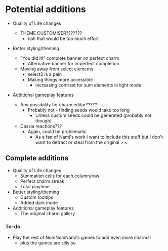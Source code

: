 # Potential additions

* Quality of Life changes
  * THEME CUSTOMISER???????
    * nah that would be too much effort

* Better styling/theming
  * "You did it!" complete banner on perfect charm
    * Alternative banner for imperfect completion
  * Moving away from select elements
    * select2 is a pain
    * Making things more accessible
      * Increasing contrast for sum elements in light mode
* Additional gameplay features
  * Any possibility for charm editor?????
    * Probably not - finding seeds would take too long
      * Unless custom seeds could be generated (probably not though)
  * Cassia reactions???
    * Again, could be problematic
      * As a fan of Nami's work I want to include this stuff but I don't want to detract or steal from the original >.<

## Complete additions

* Quality of Life changes
  * Summation cells for each column/row
  * Perfect charm streak
  * Total playtime
* Better styling/theming
  * Custom tooltips
  * Added dark mode
* Additional gameplay features
  * The original charm gallery

### To-do

* Play the rest of NomNomNami's games to add even more charms!
  * plus the games are silly so
  